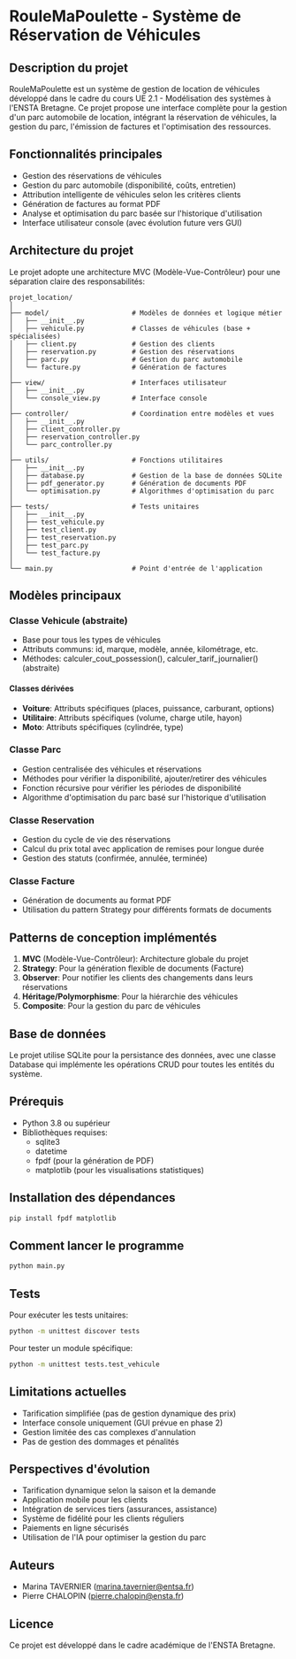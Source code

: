# RouleMaPoulette - Système de Réservation de Véhicules

## Description du projet
RouleMaPoulette est un système de gestion de location de véhicules développé dans le cadre du cours UE 2.1 - Modélisation des systèmes à l'ENSTA Bretagne. Ce projet propose une interface complète pour la gestion d'un parc automobile de location, intégrant la réservation de véhicules, la gestion du parc, l'émission de factures et l'optimisation des ressources.

## Fonctionnalités principales
- Gestion des réservations de véhicules
- Gestion du parc automobile (disponibilité, coûts, entretien)
- Attribution intelligente de véhicules selon les critères clients
- Génération de factures au format PDF
- Analyse et optimisation du parc basée sur l'historique d'utilisation
- Interface utilisateur console (avec évolution future vers GUI)

## Architecture du projet
Le projet adopte une architecture MVC (Modèle-Vue-Contrôleur) pour une séparation claire des responsabilités:

```
projet_location/
│
├── model/                     # Modèles de données et logique métier
│   ├── __init__.py
│   ├── vehicule.py            # Classes de véhicules (base + spécialisées)
│   ├── client.py              # Gestion des clients
│   ├── reservation.py         # Gestion des réservations
│   ├── parc.py                # Gestion du parc automobile
│   └── facture.py             # Génération de factures
│
├── view/                      # Interfaces utilisateur
│   ├── __init__.py
│   └── console_view.py        # Interface console
│
├── controller/                # Coordination entre modèles et vues
│   ├── __init__.py
│   ├── client_controller.py
│   ├── reservation_controller.py
│   └── parc_controller.py
│
├── utils/                     # Fonctions utilitaires
│   ├── __init__.py
│   ├── database.py            # Gestion de la base de données SQLite
│   ├── pdf_generator.py       # Génération de documents PDF
│   └── optimisation.py        # Algorithmes d'optimisation du parc
│
├── tests/                     # Tests unitaires
│   ├── __init__.py
│   ├── test_vehicule.py
│   ├── test_client.py
│   ├── test_reservation.py
│   ├── test_parc.py
│   └── test_facture.py
│
└── main.py                    # Point d'entrée de l'application
```

## Modèles principaux

### Classe Vehicule (abstraite)
- Base pour tous les types de véhicules
- Attributs communs: id, marque, modèle, année, kilométrage, etc.
- Méthodes: calculer_cout_possession(), calculer_tarif_journalier() (abstraite)

#### Classes dérivées
- **Voiture**: Attributs spécifiques (places, puissance, carburant, options)
- **Utilitaire**: Attributs spécifiques (volume, charge utile, hayon)
- **Moto**: Attributs spécifiques (cylindrée, type)

### Classe Parc
- Gestion centralisée des véhicules et réservations
- Méthodes pour vérifier la disponibilité, ajouter/retirer des véhicules
- Fonction récursive pour vérifier les périodes de disponibilité
- Algorithme d'optimisation du parc basé sur l'historique d'utilisation

### Classe Reservation
- Gestion du cycle de vie des réservations
- Calcul du prix total avec application de remises pour longue durée
- Gestion des statuts (confirmée, annulée, terminée)

### Classe Facture
- Génération de documents au format PDF
- Utilisation du pattern Strategy pour différents formats de documents

## Patterns de conception implémentés
1. **MVC** (Modèle-Vue-Contrôleur): Architecture globale du projet
2. **Strategy**: Pour la génération flexible de documents (Facture)
3. **Observer**: Pour notifier les clients des changements dans leurs réservations
4. **Héritage/Polymorphisme**: Pour la hiérarchie des véhicules
5. **Composite**: Pour la gestion du parc de véhicules

## Base de données
Le projet utilise SQLite pour la persistance des données, avec une classe Database qui implémente les opérations CRUD pour toutes les entités du système.

## Prérequis
- Python 3.8 ou supérieur
- Bibliothèques requises:
  - sqlite3
  - datetime
  - fpdf (pour la génération de PDF)
  - matplotlib (pour les visualisations statistiques)

## Installation des dépendances
```bash
pip install fpdf matplotlib
```

## Comment lancer le programme
```bash
python main.py
```

## Tests
Pour exécuter les tests unitaires:
```bash
python -m unittest discover tests
```

Pour tester un module spécifique:
```bash
python -m unittest tests.test_vehicule
```

## Limitations actuelles
- Tarification simplifiée (pas de gestion dynamique des prix)
- Interface console uniquement (GUI prévue en phase 2)
- Gestion limitée des cas complexes d'annulation
- Pas de gestion des dommages et pénalités

## Perspectives d'évolution
- Tarification dynamique selon la saison et la demande
- Application mobile pour les clients
- Intégration de services tiers (assurances, assistance)
- Système de fidélité pour les clients réguliers
- Paiements en ligne sécurisés
- Utilisation de l'IA pour optimiser la gestion du parc

## Auteurs
- Marina TAVERNIER (marina.tavernier@entsa.fr)
- Pierre CHALOPIN (pierre.chalopin@ensta.fr)

## Licence
Ce projet est développé dans le cadre académique de l'ENSTA Bretagne.
